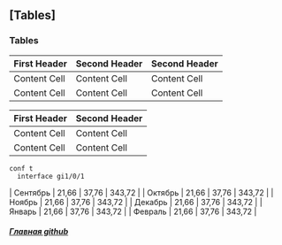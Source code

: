 ## [Tables]

### Tables
                    
First Header  | Second Header  | Second Header  |
------------- | -------------  | -------------  |
Content Cell  | Content Cell   | Content Cell   |
Content Cell  | Content Cell   | Content Cell   |

| First Header  | Second Header |
| ------------- | ------------- |
| Content Cell  | Content Cell  |
| Content Cell  | Content Cell  |

```
conf t
  interface gi1/0/1
```
| Сентябрь | 21,66 | 37,76 | 343,72 |
| Октябрь  | 21,66 | 37,76 | 343,72 |
| Ноябрь   | 21,66 | 37,76 | 343,72 |
| Декабрь  | 21,66 | 37,76 | 343,72 |
| Январь   | 21,66 | 37,76 | 343,72 |
| Февраль  | 21,66 | 37,76 | 343,72 |

##### [Главная github](https://github.com/")
